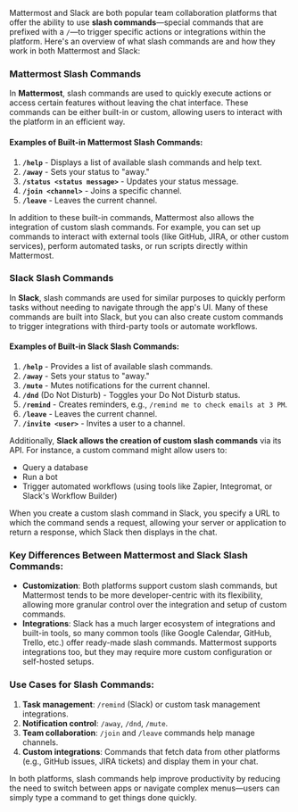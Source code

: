 Mattermost and Slack are both popular team collaboration platforms that offer the ability to use **slash commands**—special commands that are prefixed with a `/`—to trigger specific actions or integrations within the platform. Here's an overview of what slash commands are and how they work in both Mattermost and Slack:

### **Mattermost Slash Commands**

In **Mattermost**, slash commands are used to quickly execute actions or access certain features without leaving the chat interface. These commands can be either built-in or custom, allowing users to interact with the platform in an efficient way.

#### Examples of Built-in Mattermost Slash Commands:
1. **`/help`** - Displays a list of available slash commands and help text.
2. **`/away`** - Sets your status to "away."
3. **`/status <status message>`** - Updates your status message.
4. **`/join <channel>`** - Joins a specific channel.
5. **`/leave`** - Leaves the current channel.

In addition to these built-in commands, Mattermost also allows the integration of custom slash commands. For example, you can set up commands to interact with external tools (like GitHub, JIRA, or other custom services), perform automated tasks, or run scripts directly within Mattermost.

### **Slack Slash Commands**

In **Slack**, slash commands are used for similar purposes to quickly perform tasks without needing to navigate through the app's UI. Many of these commands are built into Slack, but you can also create custom commands to trigger integrations with third-party tools or automate workflows.

#### Examples of Built-in Slack Slash Commands:
1. **`/help`** - Provides a list of available slash commands.
2. **`/away`** - Sets your status to "away."
3. **`/mute`** - Mutes notifications for the current channel.
4. **`/dnd`** (Do Not Disturb) - Toggles your Do Not Disturb status.
5. **`/remind`** - Creates reminders, e.g., `/remind me to check emails at 3 PM`.
6. **`/leave`** - Leaves the current channel.
7. **`/invite <user>`** - Invites a user to a channel.

Additionally, **Slack allows the creation of custom slash commands** via its API. For instance, a custom command might allow users to:
- Query a database
- Run a bot
- Trigger automated workflows (using tools like Zapier, Integromat, or Slack's Workflow Builder)

When you create a custom slash command in Slack, you specify a URL to which the command sends a request, allowing your server or application to return a response, which Slack then displays in the chat.

### Key Differences Between Mattermost and Slack Slash Commands:
- **Customization**: Both platforms support custom slash commands, but Mattermost tends to be more developer-centric with its flexibility, allowing more granular control over the integration and setup of custom commands.
- **Integrations**: Slack has a much larger ecosystem of integrations and built-in tools, so many common tools (like Google Calendar, GitHub, Trello, etc.) offer ready-made slash commands. Mattermost supports integrations too, but they may require more custom configuration or self-hosted setups.
  
### Use Cases for Slash Commands:
1. **Task management**: `/remind` (Slack) or custom task management integrations.
2. **Notification control**: `/away`, `/dnd`, `/mute`.
3. **Team collaboration**: `/join` and `/leave` commands help manage channels.
4. **Custom integrations**: Commands that fetch data from other platforms (e.g., GitHub issues, JIRA tickets) and display them in your chat.

In both platforms, slash commands help improve productivity by reducing the need to switch between apps or navigate complex menus—users can simply type a command to get things done quickly.
